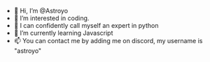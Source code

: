 - 👋 Hi, I’m @Astroyo
- 👀 I’m interested in coding.
- 🐍 I can confidently call myself an expert in python
- 🌱 I’m currently learning Javascript
- 📫 You can contact me by adding me on discord, my username is "astroyo"
